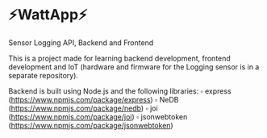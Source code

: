# ⚡WattApp⚡
 Sensor Logging API, Backend and Frontend

 This is a project made for learning backend development, frontend development and IoT (hardware and firmware for the Logging sensor is in a separate repository).

 Backend is built using Node.js and the following libraries:
 ▫ express (https://www.npmjs.com/package/express)
 ▫ NeDB (https://www.npmjs.com/package/nedb)
 ▫ joi (https://www.npmjs.com/package/joi)
 ▫ jsonwebtoken (https://www.npmjs.com/package/jsonwebtoken)
